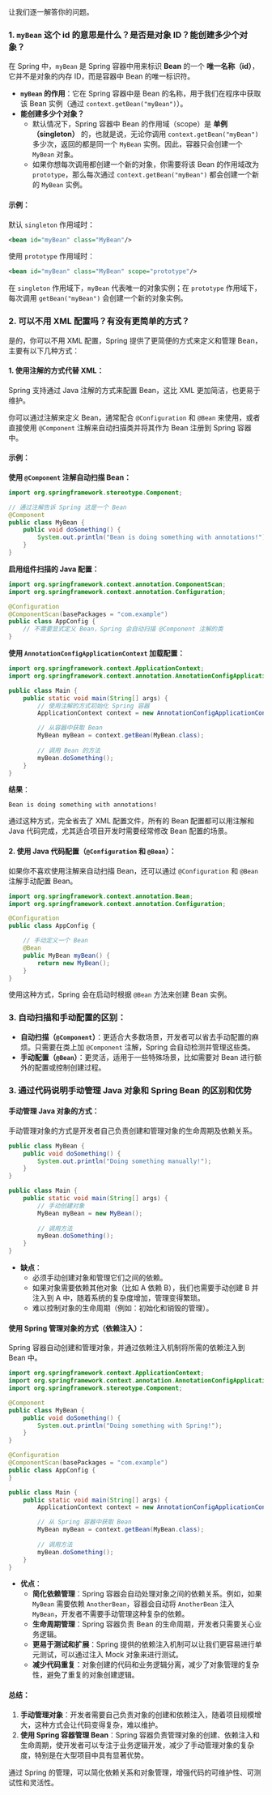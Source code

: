 让我们逐一解答你的问题。

### 1. **`myBean` 这个 id 的意思是什么？是否是对象 ID？能创建多少个对象？**

在 Spring 中，`myBean` 是 Spring 容器中用来标识 **Bean** 的一个 **唯一名称（id）**，它并不是对象的内存 ID，而是容器中 Bean 的唯一标识符。

- **`myBean` 的作用**：它在 Spring 容器中是 Bean 的名称，用于我们在程序中获取该 Bean 实例（通过 `context.getBean("myBean")`）。
- **能创建多少个对象？**
  - 默认情况下，Spring 容器中 Bean 的作用域（scope）是 **单例（singleton）** 的，也就是说，无论你调用 `context.getBean("myBean")` 多少次，返回的都是同一个 `MyBean` 实例。因此，容器只会创建一个 `MyBean` 对象。
  - 如果你想每次调用都创建一个新的对象，你需要将该 Bean 的作用域改为 `prototype`，那么每次通过 `context.getBean("myBean")` 都会创建一个新的 `MyBean` 实例。

#### **示例**：

默认 `singleton` 作用域时：
```xml
<bean id="myBean" class="MyBean"/>
```

使用 `prototype` 作用域时：
```xml
<bean id="myBean" class="MyBean" scope="prototype"/>
```

在 `singleton` 作用域下，`myBean` 代表唯一的对象实例；在 `prototype` 作用域下，每次调用 `getBean("myBean")` 会创建一个新的对象实例。

### 2. **可以不用 XML 配置吗？有没有更简单的方式？**

是的，你可以不用 XML 配置，Spring 提供了更简便的方式来定义和管理 Bean，主要有以下几种方式：

#### 1. **使用注解的方式代替 XML**：
Spring 支持通过 Java 注解的方式来配置 Bean，这比 XML 更加简洁，也更易于维护。

你可以通过注解来定义 Bean，通常配合 `@Configuration` 和 `@Bean` 来使用，或者直接使用 `@Component` 注解来自动扫描类并将其作为 Bean 注册到 Spring 容器中。

#### **示例**：

**使用 `@Component` 注解自动扫描 Bean：**

```java
import org.springframework.stereotype.Component;

// 通过注解告诉 Spring 这是一个 Bean
@Component
public class MyBean {
    public void doSomething() {
        System.out.println("Bean is doing something with annotations!");
    }
}
```

**启用组件扫描的 Java 配置：**

```java
import org.springframework.context.annotation.ComponentScan;
import org.springframework.context.annotation.Configuration;

@Configuration
@ComponentScan(basePackages = "com.example")
public class AppConfig {
    // 不需要显式定义 Bean，Spring 会自动扫描 @Component 注解的类
}
```

**使用 `AnnotationConfigApplicationContext` 加载配置：**

```java
import org.springframework.context.ApplicationContext;
import org.springframework.context.annotation.AnnotationConfigApplicationContext;

public class Main {
    public static void main(String[] args) {
        // 使用注解的方式初始化 Spring 容器
        ApplicationContext context = new AnnotationConfigApplicationContext(AppConfig.class);

        // 从容器中获取 Bean
        MyBean myBean = context.getBean(MyBean.class);
        
        // 调用 Bean 的方法
        myBean.doSomething();
    }
}
```

**结果**：
```
Bean is doing something with annotations!
```

通过这种方式，完全省去了 XML 配置文件，所有的 Bean 配置都可以用注解和 Java 代码完成，尤其适合项目开发时需要经常修改 Bean 配置的场景。

#### 2. **使用 Java 代码配置（`@Configuration` 和 `@Bean`）**：
如果你不喜欢使用注解来自动扫描 Bean，还可以通过 `@Configuration` 和 `@Bean` 注解手动配置 Bean。

```java
import org.springframework.context.annotation.Bean;
import org.springframework.context.annotation.Configuration;

@Configuration
public class AppConfig {

    // 手动定义一个 Bean
    @Bean
    public MyBean myBean() {
        return new MyBean();
    }
}
```

使用这种方式，Spring 会在启动时根据 `@Bean` 方法来创建 Bean 实例。

### 3. **自动扫描和手动配置的区别**：
- **自动扫描（`@Component`）**：更适合大多数场景，开发者可以省去手动配置的麻烦。只需要在类上加 `@Component` 注解，Spring 会自动检测并管理这些类。
- **手动配置（`@Bean`）**：更灵活，适用于一些特殊场景，比如需要对 Bean 进行额外的配置或控制创建过程。

### 3. **通过代码说明手动管理 Java 对象和 Spring Bean 的区别和优势**

#### **手动管理 Java 对象的方式**：
手动管理对象的方式是开发者自己负责创建和管理对象的生命周期及依赖关系。

```java
public class MyBean {
    public void doSomething() {
        System.out.println("Doing something manually!");
    }
}

public class Main {
    public static void main(String[] args) {
        // 手动创建对象
        MyBean myBean = new MyBean();
        
        // 调用方法
        myBean.doSomething();
    }
}
```

- **缺点**：
  - 必须手动创建对象和管理它们之间的依赖。
  - 如果对象需要依赖其他对象（比如 A 依赖 B），我们也需要手动创建 B 并注入到 A 中，随着系统的复杂度增加，管理变得繁琐。
  - 难以控制对象的生命周期（例如：初始化和销毁的管理）。

#### **使用 Spring 管理对象的方式（依赖注入）**：
Spring 容器自动创建和管理对象，并通过依赖注入机制将所需的依赖注入到 Bean 中。

```java
import org.springframework.context.ApplicationContext;
import org.springframework.context.annotation.AnnotationConfigApplicationContext;
import org.springframework.stereotype.Component;

@Component
public class MyBean {
    public void doSomething() {
        System.out.println("Doing something with Spring!");
    }
}

@Configuration
@ComponentScan(basePackages = "com.example")
public class AppConfig {
}

public class Main {
    public static void main(String[] args) {
        ApplicationContext context = new AnnotationConfigApplicationContext(AppConfig.class);

        // 从 Spring 容器中获取 Bean
        MyBean myBean = context.getBean(MyBean.class);
        
        // 调用方法
        myBean.doSomething();
    }
}
```

- **优点**：
  - **简化依赖管理**：Spring 容器会自动处理对象之间的依赖关系。例如，如果 `MyBean` 需要依赖 `AnotherBean`，容器会自动将 `AnotherBean` 注入 `MyBean`，开发者不需要手动管理这种复杂的依赖。
  - **生命周期管理**：Spring 容器负责 Bean 的生命周期，开发者只需要关心业务逻辑。
  - **更易于测试和扩展**：Spring 提供的依赖注入机制可以让我们更容易进行单元测试，可以通过注入 Mock 对象来进行测试。
  - **减少代码重复**：对象创建的代码和业务逻辑分离，减少了对象管理的复杂性，避免了重复的对象创建逻辑。

#### **总结**：
1. **手动管理对象**：开发者需要自己负责对象的创建和依赖注入，随着项目规模增大，这种方式会让代码变得复杂，难以维护。
2. **使用 Spring 容器管理 Bean**：Spring 容器负责管理对象的创建、依赖注入和生命周期，使开发者可以专注于业务逻辑开发，减少了手动管理对象的复杂度，特别是在大型项目中具有显著优势。

通过 Spring 的管理，可以简化依赖关系和对象管理，增强代码的可维护性、可测试性和灵活性。